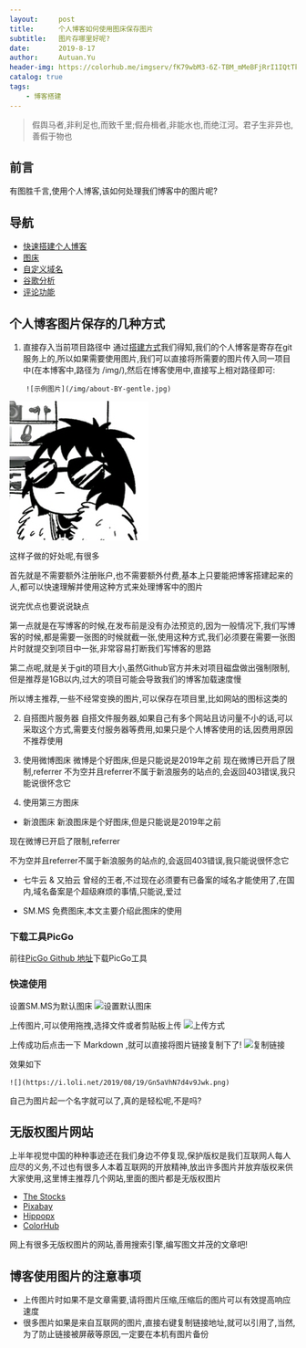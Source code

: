 ```yaml
---
layout:     post                    
title:      个人博客如何使用图床保存图片               
subtitle:   图片存哪里好呢? 
date:       2019-8-17             
author:     Autuan.Yu
header-img: https://colorhub.me/imgserv/fK79wbM3-6Z-TBM_mMeBFjRrI1IQtTk5BDvsgCZqYjo/fill/0/500/ce/0/bG9jYWw6Ly8vMjcv/ZjAvN2I0ZTRiYmE3/ZTcyYTZmNDM1OGQ4/ZmQ4ODU0MzU0NTI2/ZGViMjdmMC5qcGVn.jpg
catalog: true                      
tags:                               
    - 博客搭建
---
```


>假舆马者,非利足也,而致千里;假舟楫者,非能水也,而绝江河。君子生非异也,善假于物也

## 前言
有图胜千言,使用个人博客,该如何处理我们博客中的图片呢?

## 导航
* [快速搭建个人博客](http://autuan.top/2019/08/17/%E6%90%AD%E5%BB%BA%E5%B1%9E%E4%BA%8E%E8%87%AA%E5%B7%B1%E7%9A%84%E4%B8%AA%E4%BA%BA%E5%8D%9A%E5%AE%A2/)
* [图床](http://autuan.top/2019/08/17/%E4%B8%AA%E4%BA%BA%E5%8D%9A%E5%AE%A2%E5%A6%82%E4%BD%95%E4%BD%BF%E7%94%A8%E8%87%AA%E5%AE%9A%E4%B9%89%E5%9F%9F%E5%90%8D/)
* [自定义域名](http://autuan.top/2019/08/17/%E4%B8%AA%E4%BA%BA%E5%8D%9A%E5%AE%A2%E5%A6%82%E4%BD%95%E4%BD%BF%E7%94%A8%E8%87%AA%E5%AE%9A%E4%B9%89%E5%9F%9F%E5%90%8D/)
* [谷歌分析](http://autuan.top/2019/08/17/%E4%B8%AA%E4%BA%BA%E5%8D%9A%E5%AE%A2%E5%A6%82%E4%BD%95%E8%B0%B7%E6%AD%8C%E5%88%86%E6%9E%90%E8%BF%9B%E8%A1%8C%E7%BD%91%E7%AB%99%E5%88%86%E6%9E%90/)
* [评论功能](http://autuan.top/2019/08/17/%E4%B8%AA%E4%BA%BA%E5%8D%9A%E5%AE%A2%E5%A6%82%E4%BD%95%E4%BD%BF%E7%94%A8%E8%AF%84%E8%AE%BA%E5%8A%9F%E8%83%BD/)

## 个人博客图片保存的几种方式
1. 直接存入当前项目路径中
通过[搭建方式](http://autuan.top/2019/08/17/%E6%90%AD%E5%BB%BA%E5%B1%9E%E4%BA%8E%E8%87%AA%E5%B7%B1%E7%9A%84%E4%B8%AA%E4%BA%BA%E5%8D%9A%E5%AE%A2/)我们得知,我们的个人博客是寄存在git服务上的,所以如果需要使用图片,我们可以直接将所需要的图片传入同一项目中(在本博客中,路径为 /img/),然后在博客使用中,直接写上相对路径即可:
```
    ![示例图片](/img/about-BY-gentle.jpg)
```
![示例图片](/img/about-BY-gentle.jpg)

这样子做的好处呢,有很多

首先就是不需要额外注册账户,也不需要额外付费,基本上只要能把博客搭建起来的人,都可以快速理解并使用这种方式来处理博客中的图片

说完优点也要说说缺点

第一点就是在写博客的时候,在发布前是没有办法预览的,因为一般情况下,我们写博客的时候,都是需要一张图的时候就截一张,使用这种方式,我们必须要在需要一张图片时就提交到项目中一张,非常容易打断我们写博客的思路

第二点呢,就是关于git的项目大小,虽然Github官方并未对项目磁盘做出强制限制,但是推荐是1GB以内,过大的项目可能会导致我们的博客加载速度慢

所以博主推荐,一些不经常变换的图片,可以保存在项目里,比如网站的图标这类的

2. 自搭图片服务器
自搭文件服务器,如果自己有多个网站且访问量不小的话,可以采取这个方式,需要支付服务器等费用,如果只是个人博客使用的话,因费用原因不推荐使用

3. 使用微博图床
微博是个好图床,但是只能说是2019年之前
现在微博已开启了限制,referrer 不为空并且referrer不属于新浪服务的站点的,会返回403错误,我只能说很怀念它

4. 使用第三方图床
* 新浪图床
新浪图床是个好图床,但是只能说是2019年之前

现在微博已开启了限制,referrer 

不为空并且referrer不属于新浪服务的站点的,会返回403错误,我只能说很怀念它

* 七牛云 & 又拍云
曾经的王者,不过现在必须要有已备案的域名才能使用了,在国内,域名备案是个超级麻烦的事情,只能说,爱过

* SM.MS
免费图床,本文主要介绍此图床的使用

### 下载工具PicGo
前往[PicGo Github 地址](https://github.com/Molunerfinn/PicGo)下载PicGo工具

### 快速使用

设置SM.MS为默认图床
![设置默认图床](https://i.loli.net/2019/08/19/5bMzGafU738jvRn.png)

上传图片,可以使用拖拽,选择文件或者剪贴板上传
![上传方式](https://i.loli.net/2019/08/19/NgXadhHorsPYKAC.png)

上传成功后点击一下 Markdown ,就可以直接将图片链接复制下了!
![复制链接](https://i.loli.net/2019/08/19/Gn5aVhN7d4v9Jwk.png)

效果如下
```
![](https://i.loli.net/2019/08/19/Gn5aVhN7d4v9Jwk.png)
```

自己为图片起一个名字就可以了,真的是轻松呢,不是吗?

## 无版权图片网站
上半年视觉中国的种种事迹还在我们身边不停复现,保护版权是我们互联网人每人应尽的义务,不过也有很多人本着互联网的开放精神,放出许多图片并放弃版权来供大家使用,这里博主推荐几个网站,里面的图片都是无版权图片
* [The Stocks](http://thestocks.im/)
* [Pixabay](https://pixabay.com/zh/)
* [Hippopx](https://www.hippopx.com/zh)
* [ColorHub](https://www.colorhub.me/)

网上有很多无版权图片的网站,善用搜索引擎,编写图文并茂的文章吧!

## 博客使用图片的注意事项
* 上传图片时如果不是文章需要,请将图片压缩,压缩后的图片可以有效提高响应速度
* 很多图片如果是来自互联网的图片,直接右键复制链接地址,就可以引用了,当然,为了防止链接被屏蔽等原因,一定要在本机有图片备份